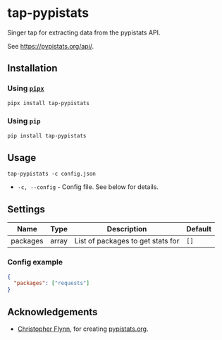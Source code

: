 # tap-pypistats

Singer tap for extracting data from the pypistats API.

See https://pypistats.org/api/.

## Installation

### Using [`pipx`](https://pipx.pypa.io/)

```bash
pipx install tap-pypistats
```

### Using `pip`

```bash
pip install tap-pypistats
```

## Usage

```
tap-pypistats -c config.json
```

* `-c, --config` - Config file. See below for details.

## Settings

| Name | Type | Description | Default |
| ---- | ---- | ----------- | ------- |
| packages | array | List of packages to get stats for | `[]` |

### Config example

```json
{
  "packages": ["requests"]
}
```

## Acknowledgements

* [Christopher Flynn](https://flynn.gg/), for creating [pypistats.org](https://pypistats.org).
